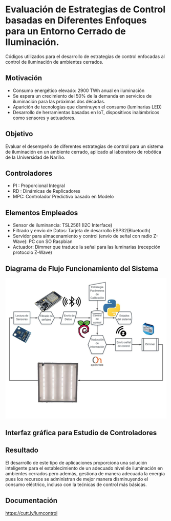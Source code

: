 # Evaluación de Estrategias de Control basadas en Diferentes Enfoques para un Entorno Cerrado de Iluminación.
Códigos utilizados para el desarrollo de estrategias de control enfocadas al control de iluminación de ambientes cerrados.

## Motivación
* Consumo energético elevado: 2900 TWh anual en iluminación
* Se espera un crecimiento del 50% de la demanda en servicios de iluminación para las próximas dos décadas.
* Aparición de tecnologías que disminuyen el consumo (luminarias LED)
* Desarrollo de herramientas basadas en IoT, dispositivos inalámbricos como sensores y actuadores.

## Objetivo
Evaluar el desempeño de diferentes estrategias de control para un sistema de iluminación en un ambiente cerrado, aplicado al laboratoro de robótica de la Universidad de Nariño.

## Controladores
+ PI : Proporcional Integral
+ RD : Dinámicas de Replicadores
+ MPC: Controlador Predictivo basado en Modelo

## Elementos Empleados
+ Sensor de iluminancia: TSL2561 (I2C Interface)
+ Filtrado y envío de Datos: Tarjeta de desarrollo ESP32(Bluetooth)
+ Servidor para almacenamiento y control (envío de señal con radio Z-Wave): PC con SO Raspbian
+ Actuador: Dimmer que traduce la señal para las luminarias (recepción protocolo Z-Wave)

## Diagrama de Flujo Funcionamiento del Sistema
![alt text](https://github.com/jsebas96/LuminanceControl/blob/master/diagram.jpeg)

## Interfaz gráfica para Estudio de Controladores

## Resultado
El desarrollo de este tipo de aplicaciones proporciona una solución inteligente para el establecimiento de un adecuado nivel de iluminación en ambientes cerrados pero además, gestiona de manera adecuada la energía pues los recursos se administran de mejor manera disminuyendo el consumo eléctrico, incluso con la tećnicas de control más básicas.

## Documentación
https://cutt.ly/lumcontrol

